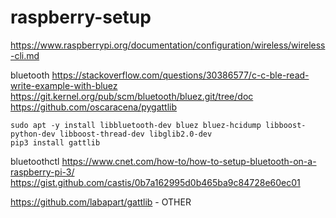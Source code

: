# raspberry-setup

https://www.raspberrypi.org/documentation/configuration/wireless/wireless-cli.md

bluetooth
https://stackoverflow.com/questions/30386577/c-c-ble-read-write-example-with-bluez
https://git.kernel.org/pub/scm/bluetooth/bluez.git/tree/doc
https://github.com/oscaracena/pygattlib

    sudo apt -y install libbluetooth-dev bluez bluez-hcidump libboost-python-dev libboost-thread-dev libglib2.0-dev
    pip3 install gattlib

bluetoothctl
https://www.cnet.com/how-to/how-to-setup-bluetooth-on-a-raspberry-pi-3/
https://gist.github.com/castis/0b7a162995d0b465ba9c84728e60ec01
    
    
https://github.com/labapart/gattlib - OTHER
